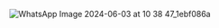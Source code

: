 ![WhatsApp Image 2024-06-03 at 10 38 47_1ebf086a](https://github.com/Adityaraj05/LeetCode/assets/118068294/edf299ea-19c3-4e78-ab33-55829d7e3a26)
